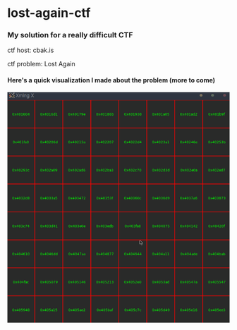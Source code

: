 # lost-again-ctf

### My solution for a **really difficult** CTF

ctf host: cbak.is

ctf problem: Lost Again

#### Here's a quick visualization I made about the problem (more to come)
![](./media/show1.gif)
